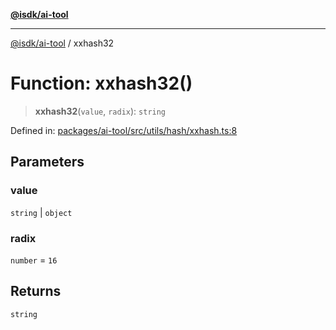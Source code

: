 [**@isdk/ai-tool**](../README.md)

***

[@isdk/ai-tool](../globals.md) / xxhash32

# Function: xxhash32()

> **xxhash32**(`value`, `radix`): `string`

Defined in: [packages/ai-tool/src/utils/hash/xxhash.ts:8](https://github.com/isdk/ai-tool.js/blob/7135b3a67072644f21685b76900b7f351401749e/src/utils/hash/xxhash.ts#L8)

## Parameters

### value

`string` | `object`

### radix

`number` = `16`

## Returns

`string`
